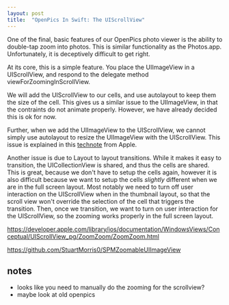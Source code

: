 ```yaml
---
layout: post
title:  "OpenPics In Swift: The UIScrollView"
---
```


One of the final, basic features of our OpenPics photo viewer is the ability to double-tap zoom into photos.  This is similar functionality as the Photos.app.  Unfortunately, it is deceptively difficult to get right.

At its core, this is a simple feature.  You place the UIImageView in a UIScrollView, and respond to the delegate method viewForZoomingInScrollView.

We will add the UIScrollView to our cells, and use autolayout to keep them the size of the cell.  This gives us a similar issue to the UIImageView, in that the contraints do not animate properly.  However, we have already decided this is ok for now.

Further, when we add the UIImageView to the UIScrollView, we cannot simply use autolayout to resize the UIImageView with the UIScrollView.  This issue is explained in this [technote](https://developer.apple.com/library/ios/technotes/tn2154/_index.html) from Apple.

Another issue is due to Layout to layout transitions.  While it makes it easy to transition, the UICollectionView is shared, and thus the cells are shared.  This is great, because we don't have to setup the cells again, however it is also difficult because we want to setup the cells _slightly_ different when we are in the full screen layout.  Most notably we need to turn off user interaction on the UIScrollView when in the thumbnail layout, so that the scroll view won't override the selection of the cell that triggers the transition.  Then, once we transition, we want to turn on user interaction for the UIScrollView, so the zooming works properly in the full screen layout.



https://developer.apple.com/library/ios/documentation/WindowsViews/Conceptual/UIScrollView_pg/ZoomZoom/ZoomZoom.html

https://github.com/StuartMorris0/SPMZoomableUIImageView



notes
-----

- looks like you need to manually do the zooming for the scrollview?
- maybe look at old openpics
